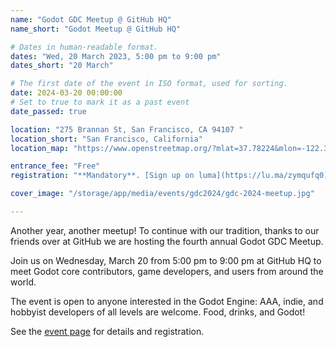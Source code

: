```yaml
---
name: "Godot GDC Meetup @ GitHub HQ"
name_short: "Godot Meetup @ GitHub HQ"

# Dates in human-readable format.
dates: "Wed, 20 March 2023, 5:00 pm to 9:00 pm"
dates_short: "20 March"

# The first date of the event in ISO format, used for sorting.
date: 2024-03-20 00:00:00
# Set to true to mark it as a past event
date_passed: true

location: "275 Brannan St, San Francisco, CA 94107 "
location_short: "San Francisco, California"
location_map: "https://www.openstreetmap.org/?mlat=37.78224&mlon=-122.39137#map=19/37.78219/-122.39143&layers=N"

entrance_fee: "Free"
registration: "**Mandatory**. [Sign up on luma](https://lu.ma/zymqufq0)."

cover_image: "/storage/app/media/events/gdc2024/gdc-2024-meetup.jpg"

---
```


Another year, another meetup! To continue with our tradition, thanks to our friends over at GitHub we are hosting the fourth annual Godot GDC Meetup.

​​Join us on Wednesday, March 20 from 5:00 pm to 9:00 pm at GitHub HQ to meet Godot core contributors, game developers, and users from around the world.

​​The event is open to anyone interested in the Godot Engine: AAA, indie, and hobbyist developers of all levels are welcome. Food, drinks, and Godot!


See the [event page](https://lu.ma/zymqufq0) for details and registration.
